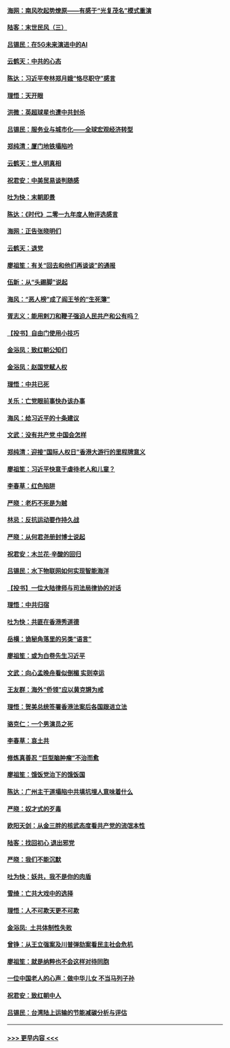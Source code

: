#### [海网：南风吹起势燎原——有感于“光复茂名”模式重演](../pages/nsc993/n11732308.md?t=12200733) 
#### [陆客：末世民风（三）](../pages/nsc993/n11732211.md?t=12200733) 
#### [吕锡民：在5G未来演进中的AI](../pages/nsc993/n11730010.md?t=12200733) 
#### [云鹤天：中共的心态](../pages/nsc993/n11729906.md?t=12200733) 
#### [陈达：习近平夸林郑月娥“恪尽职守”感言](../pages/nsc993/n11729881.md?t=12200733) 
#### [理悟：天开眼](../pages/nsc993/n11729699.md?t=12200733) 
#### [洪微：英超球星也遭中共封杀](../pages/nsc993/n11727243.md?t=12200733) 
#### [吕锡民：服务业与城市化——全球宏观经济转型](../pages/nsc993/n11725845.md?t=12200733) 
#### [郑纯清：厦门地铁塌陷吟](../pages/nsc993/n11725813.md?t=12200733) 
#### [云鹤天：世人明真相](../pages/nsc993/n11725621.md?t=12200733) 
#### [祝君安：中美贸易谈判随感](../pages/nsc993/n11725609.md?t=12200733) 
#### [吐为快：末朝即景](../pages/nsc993/n11723365.md?t=12200733) 
#### [陈达：《时代》二零一九年度人物评选感言](../pages/nsc993/n11723337.md?t=12200733) 
#### [海网：正告张晓明们](../pages/nsc993/n11723228.md?t=12200733) 
#### [云鹤天：退党](../pages/nsc993/n11723056.md?t=12200733) 
#### [廖祖笙：有关“回去和他们再谈谈”的通报](../pages/nsc993/n11722442.md?t=12200733) 
#### [伍新：从“头踢脚”说起](../pages/nsc993/n11722429.md?t=12200733) 
#### [海风：“恶人榜”成了阎王爷的“生死簿”](../pages/nsc993/n11722272.md?t=12200733) 
#### [胥志义：能用剌刀和鞭子强迫人民共产和公有吗？](../pages/nsc993/n11720569.md?t=12200733) 
#### [【投书】自由门使用小技巧](../pages/nsc993/n11720180.md?t=12200733) 
#### [金浴凤：致红朝公知们](../pages/nsc993/n11720563.md?t=12200733) 
#### [金浴凤：赵国党赋人权](../pages/nsc993/n11720533.md?t=12200733) 
#### [理悟：中共已死](../pages/nsc993/n11720233.md?t=12200733) 
#### [关乐：亡党眼前事快办该办事](../pages/nsc993/n11719160.md?t=12200733) 
#### [海风：给习近平的十条建议](../pages/nsc993/n11717616.md?t=12200733) 
#### [文武：没有共产党 中国会怎样](../pages/nsc993/n11717584.md?t=12200733) 
#### [郑纯清：迎接“国际人权日”香港大游行的里程牌意义](../pages/nsc993/n11717417.md?t=12200733) 
#### [廖祖笙：习近平快意于虐待老人和儿童？](../pages/nsc993/n11715313.md?t=12200733) 
#### [李春草：红色陷阱](../pages/nsc993/n11715029.md?t=12200733) 
#### [严晓：老朽不死是为贼](../pages/nsc993/n11712910.md?t=12200733) 
#### [林忌：反抗运动要作持久战](../pages/nsc993/n11712623.md?t=12200733) 
#### [严晓：从何君尧册封博士说起](../pages/nsc993/n11712465.md?t=12200733) 
#### [祝君安：木兰花·辛酸的回归](../pages/nsc993/n11712381.md?t=12200733) 
#### [吕锡民：水下物联网如何实现智能海洋](../pages/nsc993/n11711158.md?t=12200733) 
#### [【投书】一位大陆律师与司法局律协的对话](../pages/nsc993/n11709675.md?t=12200733) 
#### [理悟：中共归宿](../pages/nsc993/n11710059.md?t=12200733) 
#### [吐为快：共匪在香港秀道德](../pages/nsc993/n11709979.md?t=12200733) 
#### [岳横：诡秘角落里的另类“语言”](../pages/nsc993/n11709792.md?t=12200733) 
#### [廖祖笙：或为白卷先生习近平](../pages/nsc993/n11708330.md?t=12200733) 
#### [文武：向心孟晚舟看似倒楣 实则幸运](../pages/nsc993/n11708236.md?t=12200733) 
#### [王友群：海外“侨领”应以黄克锵为戒](../pages/nsc993/n11706176.md?t=12200733) 
#### [理悟：贺美总统签署香港法案后各国跟进立法](../pages/nsc993/n11706853.md?t=12200733) 
#### [骆克仁：一个男演员之死](../pages/nsc993/n11706677.md?t=12200733) 
#### [李春草：哀土共](../pages/nsc993/n11706255.md?t=12200733) 
#### [修炼真善忍 “巨型脑肿瘤”不治而愈](../pages/nsc993/n11705340.md?t=12200733) 
#### [廖祖笙：饿饭党治下的饿饭国](../pages/nsc993/n11705085.md?t=12200733) 
#### [陈达：广州主干道塌陷中共填坑埋人意味着什么](../pages/nsc993/n11705046.md?t=12200733) 
#### [严晓：奴才式的歹毒](../pages/nsc993/n11704826.md?t=12200733) 
#### [欧阳天剑：从金三胖的核武态度看共产党的流氓本性](../pages/nsc993/n11702238.md?t=12200733) 
#### [陆客：找回初心 退出邪党](../pages/nsc993/n11702213.md?t=12200733) 
#### [严晓：我们不能沉默](../pages/nsc993/n11702110.md?t=12200733) 
#### [吐为快：妖共，我不是你的肉盾](../pages/nsc993/n11701366.md?t=12200733) 
#### [雪绮：亡共大戏中的选择](../pages/nsc993/n11699922.md?t=12200733) 
#### [理悟：人不可欺天更不可欺](../pages/nsc993/n11699657.md?t=12200733) 
#### [金浴凤:  土共体制性失败](../pages/nsc993/n11699361.md?t=12200733) 
#### [曾铮：从王立强案及川普弹劾案看民主社会危机](../pages/nsc993/n11699318.md?t=12200733) 
#### [廖祖笙：就是纳粹也不会这样对待同胞](../pages/nsc993/n11697658.md?t=12200733) 
#### [一位中国老人的心声：做中华儿女 不当马列子孙](../pages/nsc993/n11697525.md?t=12200733) 
#### [祝君安：致红朝中人](../pages/nsc993/n11697518.md?t=12200733) 
#### [吕锡民：台湾陆上运输的节能减碳分析与评估](../pages/nsc993/n11694983.md?t=12200733) 

----
#### [ >>> 更早内容 <<< ](../indexes/nsc993-earlier.md)
